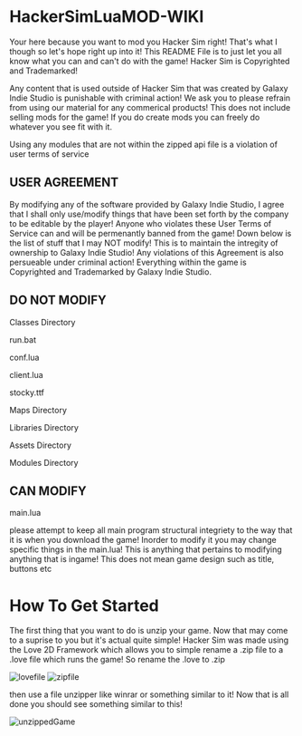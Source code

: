 # HackerSimLuaMOD-WIKI


Your here because you want to mod you Hacker Sim right! That's what I though so let's hope right up into it! This README File is to just let you all know what you can and can't do with the game! Hacker Sim is Copyrighted and Trademarked! 

Any content that is used outside of Hacker Sim that was created by Galaxy Indie Studio is punishable with criminal action! We ask you to please refrain from using our material for any commerical products! This does not include selling mods for the game! If you do create mods you can freely do whatever you see fit with it. 

Using any modules that are not within the zipped api file is a violation of user terms of service

USER AGREEMENT
-----------------------------------------
By modifying any of the software provided by Galaxy Indie Studio, I agree that I shall only use/modify things that have been set forth by the company to be editable by the player! Anyone who violates these User Terms of Service can and will be permenantly banned from the game! Down below is the list of stuff that I may NOT modify! This is to maintain the intregity of ownership to Galaxy Indie Studio! Any violations of this Agreement is also persueable under criminal action! Everything within the game is Copyrighted and Trademarked by Galaxy Indie Studio.

DO NOT MODIFY
------------------------------------------
Classes Directory

run.bat

conf.lua

client.lua

stocky.ttf

Maps Directory

Libraries Directory

Assets Directory

Modules Directory

CAN MODIFY
--------------------------
main.lua

please attempt to keep all main program structural integriety to the way that it is when you download the game! Inorder to modify it you may change specific things in the main.lua! This is anything that pertains to modifying anything that is ingame! This does not mean game design such as title, buttons etc

# How To Get Started

The first thing that you want to do is unzip your game. Now that may come to a suprise to you but it's actual quite simple! Hacker Sim was made using the Love 2D Framework which allows you to simple rename a .zip file to a .love file which runs the game! So rename the .love to .zip 

![lovefile](https://user-images.githubusercontent.com/85016240/169693645-8fecf50f-a058-4d7c-9001-6eb73e543cbf.png)
![zipfile](https://user-images.githubusercontent.com/85016240/169693674-bad6347c-63e1-40ac-a884-559f9c37c412.png)

then use a file unzipper like winrar or something similar to it! Now that is all done you should see something similar to this!

![unzippedGame](https://user-images.githubusercontent.com/85016240/169693922-946a7f7e-112b-4cf5-975c-a989997ba776.png)

